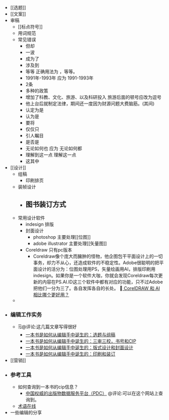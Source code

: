- [[选题]]
- [[文案]]
- 审稿
    - [[标点符号]]
    - 用词规范
    - 常见错误
        - 但却
        - 一波
        - 成为了
        - 涉及到
        - 等等 正确用法为  ，等等。
        - 1991年-1993年 应为 1991-1993年
        - 2条 
        - 多种的政策
        - 增加了科教、文化、旅游、以及科研投入   旅游后面的顿号应改为逗号
        - 他上台后就制定法律，期间还一度因为财源问题大费脑筋。(其间)
        - 认定为是
        - 认为是
        - 要将
        - 仅仅只
        - 引人瞩目 
        - 是否是
        - 无论如何也  应为  无论如何都
        - 理解到这一点  理解这一点
        - 这其中
- [[设计]]
    - 组稿
        - 印刷排页
    - 装帧设计
        - 图书装订方式
            - 
    - 常用设计软件
        - indesign 排版
        - 封面设计
            - photoshop 主要处理[[位图]]
            - adobe illustrator 主要处理[[矢量图]]
        - Coreldraw 只有pc版本
            - Coreldraw像个庞大而臃肿的怪物，他企图包干平面设计上的一切事务，却力不从心，还造成软件的不稳定性。Adobe很聪明的把平面设计的活分为：位图处理用PS，矢量绘画用AI，排版印刷用indesign。如果你是一个软件大咖，你就会发现Coreldraw每次更新的内容在PS.AI.ID这三个软件中都有对应的功能，只不过Adobe把他们一分为三了。各自发挥各自的长处。 🦩[ CorelDRAW 和 AI 相比哪个更好用？](https://www.zhihu.com/question/20279352/answer/552852607)
    - 
- ### 编辑工作实务
    -  🗒@评论:这几篇文章写得很好
        - [一本书是如何从编辑手中诞生的：选题与组稿](https://zhuanlan.zhihu.com/p/22994457)
        - [一本书是如何从编辑手中诞生的：三审三校，书号和CIP](https://zhuanlan.zhihu.com/p/23148309)
        - [一本书是如何从编辑手中诞生的：版式设计和封面设计](https://zhuanlan.zhihu.com/p/24022476)
        - [一本书是如何从编辑手中诞生的：印刷和装订](https://zhuanlan.zhihu.com/p/24295810)
- [[营销]]
- ### 参考工具
    - 如何查询到一本书的cip信息？
        - [中国权威的出版物数据服务平台（PDC）](https://pdc.capub.cn/) @评论:可以在这个网站上查询到。
    - [术语在线](https://www.termonline.cn/index)
- 一些编辑的分享 
